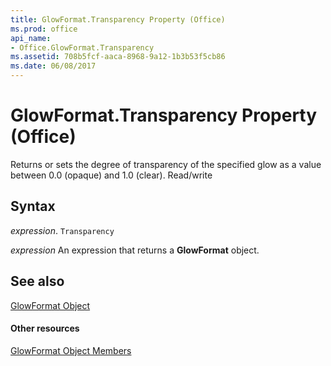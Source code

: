```yaml
---
title: GlowFormat.Transparency Property (Office)
ms.prod: office
api_name:
- Office.GlowFormat.Transparency
ms.assetid: 708b5fcf-aaca-8968-9a12-1b3b53f5cb86
ms.date: 06/08/2017
---
```



# GlowFormat.Transparency Property (Office)

Returns or sets the degree of transparency of the specified glow as a value between 0.0 (opaque) and 1.0 (clear). Read/write


## Syntax

 _expression_. `Transparency`

 _expression_ An expression that returns a **GlowFormat** object.


## See also


[GlowFormat Object](glowformat-object-office.md)
#### Other resources


[GlowFormat Object Members](glowformat-members-office.md)

